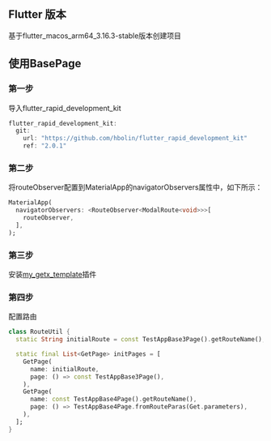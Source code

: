 ## Flutter 版本

基于flutter_macos_arm64_3.16.3-stable版本创建项目

## 使用BasePage

### 第一步

导入flutter_rapid_development_kit

```dart
flutter_rapid_development_kit:
  git:
    url: "https://github.com/hbolin/flutter_rapid_development_kit"
    ref: "2.0.1"
```

### 第二步

将routeObserver配置到MaterialApp的navigatorObservers属性中，如下所示：

```dart
MaterialApp(
  navigatorObservers: <RouteObserver<ModalRoute<void>>>[
    routeObserver,
  ],
);
```

### 第三步

安装[my_getx_template](./资源/my_getx_template-2.0.1.jar)插件

### 第四步

配置路由

```dart
class RouteUtil {
  static String initialRoute = const TestAppBase3Page().getRouteName();

  static final List<GetPage> initPages = [
    GetPage(
      name: initialRoute,
      page: () => const TestAppBase3Page(),
    ),
    GetPage(
      name: const TestAppBase4Page().getRouteName(),
      page: () => TestAppBase4Page.fromRouteParas(Get.parameters),
    ),
  ];
}
```